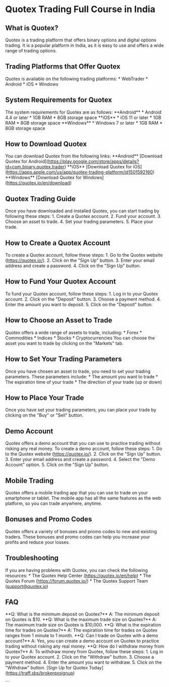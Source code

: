 # Quotex Trading Full Course in India

## What is Quotex?

Quotex is a trading platform that offers binary options and digital
options trading. It is a popular platform in India, as it is easy to use
and offers a wide range of trading options.

## Trading Platforms that Offer Quotex

Quotex is available on the following trading platforms: \* WebTrader \*
Android \* iOS \* Windows

## System Requirements for Quotex

The system requirements for Quotex are as follows: \*\*Android\*\* \*
Android 4.4 or later \* 1GB RAM \* 8GB storage space \*\*iOS\*\* \* iOS
11 or later \* 1GB RAM \* 8GB storage space \*\*Windows\*\* \* Windows 7
or later \* 1GB RAM \* 8GB storage space

## How to Download Quotex

You can download Quotex from the following links: \*\*Android\*\*
\[Download Quotex for
Android\](https://play.google.com/store/apps/details?id=com.binary.quotex.trader)
\*\*iOS\*\* \[Download Quotex for
iOS\](https://apps.apple.com/us/app/quotex-trading-platform/id1501592160)
\*\*Windows\*\* \[Download Quotex for
Windows\](https://quotex.io/en/download)

## Quotex Trading Guide

Once you have downloaded and installed Quotex, you can start trading by
following these steps: 1. Create a Quotex account. 2. Fund your account.
3. Choose an asset to trade. 4. Set your trading parameters. 5. Place
your trade.

## How to Create a Quotex Account

To create a Quotex account, follow these steps: 1. Go to the Quotex
website (https://quotex.io/). 2. Click on the "Sign Up" button. 3.
Enter your email address and create a password. 4. Click on the "Sign
Up" button.

## How to Fund Your Quotex Account

To fund your Quotex account, follow these steps: 1. Log in to your
Quotex account. 2. Click on the "Deposit" button. 3. Choose a
payment method. 4. Enter the amount you want to deposit. 5. Click on the
"Deposit" button.

## How to Choose an Asset to Trade

Quotex offers a wide range of assets to trade, including: \* Forex \*
Commodities \* Indices \* Stocks \* Cryptocurrencies You can choose the
asset you want to trade by clicking on the "Markets" tab.

## How to Set Your Trading Parameters

Once you have chosen an asset to trade, you need to set your trading
parameters. These parameters include: \* The amount you want to trade \*
The expiration time of your trade \* The direction of your trade (up or
down)

## How to Place Your Trade

Once you have set your trading parameters, you can place your trade by
clicking on the "Buy" or "Sell" button.

## Demo Account

Quotex offers a demo account that you can use to practice trading
without risking any real money. To create a demo account, follow these
steps: 1. Go to the Quotex website (https://quotex.io/). 2. Click on the
"Sign Up" button. 3. Enter your email address and create a
password. 4. Select the "Demo Account" option. 5. Click on the
"Sign Up" button.

## Mobile Trading

Quotex offers a mobile trading app that you can use to trade on your
smartphone or tablet. The mobile app has all the same features as the
web platform, so you can trade anywhere, anytime.

## Bonuses and Promo Codes

Quotex offers a variety of bonuses and promo codes to new and existing
traders. These bonuses and promo codes can help you increase your
profits and reduce your losses.

## Troubleshooting

If you are having problems with Quotex, you can check the following
resources: \* The Quotex Help Center (https://quotex.io/en/help) \* The
Quotex Forum (https://forum.quotex.io/) \* The Quotex Support Team
(support@quotex.io)

## FAQ

\*\*Q: What is the minimum deposit on Quotex?\*\* A: The minimum deposit
on Quotex is \$10. \*\*Q: What is the maximum trade size on Quotex?\*\*
A: The maximum trade size on Quotex is \$10,000. \*\*Q: What is the
expiration time for trades on Quotex?\*\* A: The expiration time for
trades on Quotex ranges from 1 minute to 1 month. \*\*Q: Can I trade on
Quotex with a demo account?\*\* A: Yes, you can create a demo account on
Quotex to practice trading without risking any real money. \*\*Q: How do
I withdraw money from Quotex?\*\* A: To withdraw money from Quotex,
follow these steps: 1. Log in to your Quotex account. 2. Click on the
"Withdraw" button. 3. Choose a payment method. 4. Enter the amount
you want to withdraw. 5. Click on the "Withdraw" button. \[Sign Up
for Quotex Today\](https://traff.sbs/brokerqxsignup)

\`\`\`

